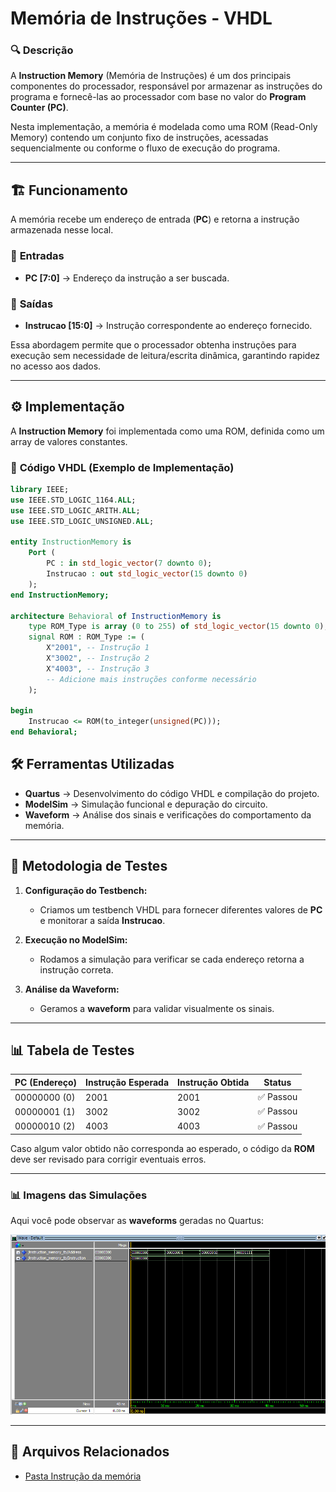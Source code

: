 # Memória de Instruções - VHDL

### 🔍 Descrição

A **Instruction Memory** (Memória de Instruções) é um dos principais componentes do processador, responsável por armazenar as instruções do programa e fornecê-las ao processador com base no valor do **Program Counter (PC)**.

Nesta implementação, a memória é modelada como uma ROM (Read-Only Memory) contendo um conjunto fixo de instruções, acessadas sequencialmente ou conforme o fluxo de execução do programa.

---

## 🏗️ Funcionamento

A memória recebe um endereço de entrada (**PC**) e retorna a instrução armazenada nesse local.

### 🔹 **Entradas**

- **PC [7:0]** → Endereço da instrução a ser buscada.

### 🔹 **Saídas**

- **Instrucao [15:0]** → Instrução correspondente ao endereço fornecido.

Essa abordagem permite que o processador obtenha instruções para execução sem necessidade de leitura/escrita dinâmica, garantindo rapidez no acesso aos dados.

---

## ⚙️ Implementação

A **Instruction Memory** foi implementada como uma ROM, definida como um array de valores constantes.

### 🔧 **Código VHDL (Exemplo de Implementação)**

```vhdl
library IEEE;
use IEEE.STD_LOGIC_1164.ALL;
use IEEE.STD_LOGIC_ARITH.ALL;
use IEEE.STD_LOGIC_UNSIGNED.ALL;

entity InstructionMemory is
    Port (
        PC : in std_logic_vector(7 downto 0);
        Instrucao : out std_logic_vector(15 downto 0)
    );
end InstructionMemory;

architecture Behavioral of InstructionMemory is
    type ROM_Type is array (0 to 255) of std_logic_vector(15 downto 0);
    signal ROM : ROM_Type := (
        X"2001", -- Instrução 1
        X"3002", -- Instrução 2
        X"4003", -- Instrução 3
        -- Adicione mais instruções conforme necessário
    );

begin
    Instrucao <= ROM(to_integer(unsigned(PC)));
end Behavioral;
```

## 🛠️ Ferramentas Utilizadas

- **Quartus** → Desenvolvimento do código VHDL e compilação do projeto.
- **ModelSim** → Simulação funcional e depuração do circuito.
- **Waveform** → Análise dos sinais e verificações do comportamento da memória.

---

## 📌 **Metodologia de Testes**

1. **Configuração do Testbench:**

   - Criamos um testbench VHDL para fornecer diferentes valores de **PC** e monitorar a saída **Instrucao**.

2. **Execução no ModelSim:**

   - Rodamos a simulação para verificar se cada endereço retorna a instrução correta.

3. **Análise da Waveform:**
   - Geramos a **waveform** para validar visualmente os sinais.

---

## 📊 **Tabela de Testes**

| PC (Endereço) | Instrução Esperada | Instrução Obtida | Status    |
| ------------- | ------------------ | ---------------- | --------- |
| 00000000 (0)  | 2001               | 2001             | ✅ Passou |
| 00000001 (1)  | 3002               | 3002             | ✅ Passou |
| 00000010 (2)  | 4003               | 4003             | ✅ Passou |

Caso algum valor obtido não corresponda ao esperado, o código da **ROM** deve ser revisado para corrigir eventuais erros.

---

### 📊 **Imagens das Simulações**

Aqui você pode observar as **waveforms** geradas no Quartus:

![Waveform da ALU](../img/waveform_instructionmemory.png)

---

## 📂 Arquivos Relacionados

- [Pasta Instrução da memória](../src/Instruction_Memory)
